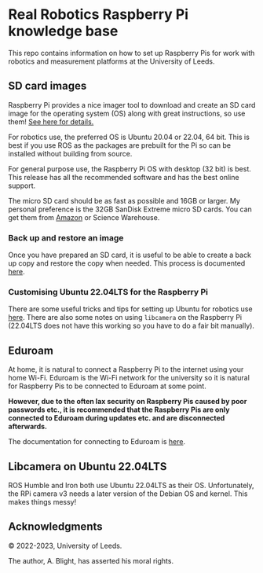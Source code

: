 # Real Robotics Raspberry Pi knowledge base

This repo contains information on how to set up Raspberry Pis for work with robotics and measurement platforms at the University of Leeds.

## SD card images

Raspberry Pi provides a nice imager tool to download and create an SD card image for the operating system (OS) along with great instructions, so use them! [See here for details.](https://www.raspberrypi.com/software/)

For robotics use, the preferred OS is Ubuntu 20.04 or 22.04, 64 bit.  This is best if you use ROS as the packages are prebuilt for the Pi so can be installed without building from source.

For general purpose use, the Raspberry Pi OS with desktop (32 bit) is best. This release has all the recommended software and has the best online support.

The micro SD card should be as fast as possible and 16GB or larger.  My personal preference is the 32GB SanDisk Extreme micro SD cards.  You can get them from [Amazon](https://www.amazon.co.uk/SanDisk-Extreme-microSDHC-Adapter-Performance/dp/B06XWMQ81P/ref=asc_df_B06XWMQ81P/) or Science Warehouse.

### Back up and restore an image

Once you have prepared an SD card, it is useful to be able to create a back up copy and restore the copy when needed.  This process is documented [here](backup/backup.md).

### Customising Ubuntu 22.04LTS for the Raspberry Pi

There are some useful tricks and tips for setting up Ubuntu for robotics use [here](ubuntu/README.md).  There are also some notes on using `libcamera` on the Raspberry Pi (22.04LTS does not have this working so you have to do a fair bit manually).

## Eduroam

At home, it is natural to connect a Raspberry Pi to the internet using your home Wi-Fi.  Eduroam is the Wi-Fi network for the university so it is natural for Raspberry Pis to be connected to Eduroam at some point.

__However, due to the often lax security on Raspberry Pis caused by poor passwords etc., it is recommended that the Raspberry Pis are only connected to Eduroam during updates etc. and are disconnected afterwards.__

The documentation for connecting to Eduroam is [here](eduroam/eduroam.md).

## Libcamera on Ubuntu 22.04LTS

ROS Humble and Iron both use Ubuntu 22.04LTS as their OS.  Unfortunately, the RPi camera v3 needs a later version of the Debian OS and kernel.  This makes things messy!

## Acknowledgments

&copy; 2022-2023, University of Leeds.

The author, A. Blight, has asserted his moral rights.
